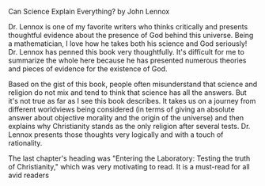 Can Science Explain Everything? by John Lennox

Dr. Lennox is one of my favorite writers who thinks critically and presents thoughtful evidence about the presence of God behind this universe. Being a mathematician, I love how he takes both his science and God seriously! Dr. Lennox has penned this book very thoughtfully. It's difficult for me to summarize the whole here because he has presented numerous theories and pieces of evidence for the existence of God.

Based on the gist of this book, people often misunderstand that science and religion do not mix and tend to think that science has all the answers. But it's not true as far as I see this book describes. It takes us on a journey from different worldviews being considered (in terms of giving an absolute answer about objective morality and the origin of the universe) and then explains why Christianity stands as the only religion after several tests. Dr. Lennox presents those thoughts very logically and with a touch of rationality.

The last chapter's heading was "Entering the Laboratory: Testing the truth of Christianity," which was very motivating to read. It is a must-read for all avid readers
